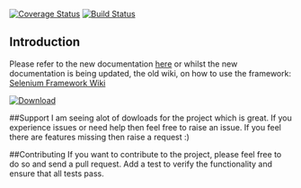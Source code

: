 [![Coverage Status](https://coveralls.io/repos/github/testworx/SeleniumFramework/badge.svg?branch=master)](https://coveralls.io/github/testworx/SeleniumFramework?branch=master)
[![Build Status](https://travis-ci.org/testworx/SeleniumFramework.svg?branch=master)](https://travis-ci.org/testworx/SeleniumFramework)

## Introduction
Please refer to the new documentation [here](http://nvonop.github.io/SeleniumFramework/) or whilst the new documentation is being updated, the old wiki, on how to use the framework:  [Selenium Framework Wiki](https://github.com/nvonop/SeleniumFramework/wiki)

[ ![Download](https://api.bintray.com/packages/nvonop/maven/SeleniumFramework/images/download.png) ](https://bintray.com/nvonop/maven/SeleniumFramework/_latestVersion)

##Support
I am seeing alot of dowloads for the project which is great.  If you experience issues or need help then feel free to raise an issue.  If you feel there are features missing then raise a request :)

##Contributing
If you want to contribute to the project, please feel free to do so and send a pull request.  Add a test to verify the functionality and ensure that all tests pass.
